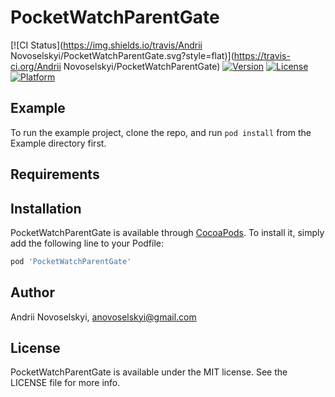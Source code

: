 # PocketWatchParentGate

[![CI Status](https://img.shields.io/travis/Andrii Novoselskyi/PocketWatchParentGate.svg?style=flat)](https://travis-ci.org/Andrii Novoselskyi/PocketWatchParentGate)
[![Version](https://img.shields.io/cocoapods/v/PocketWatchParentGate.svg?style=flat)](https://cocoapods.org/pods/PocketWatchParentGate)
[![License](https://img.shields.io/cocoapods/l/PocketWatchParentGate.svg?style=flat)](https://cocoapods.org/pods/PocketWatchParentGate)
[![Platform](https://img.shields.io/cocoapods/p/PocketWatchParentGate.svg?style=flat)](https://cocoapods.org/pods/PocketWatchParentGate)

## Example

To run the example project, clone the repo, and run `pod install` from the Example directory first.

## Requirements

## Installation

PocketWatchParentGate is available through [CocoaPods](https://cocoapods.org). To install
it, simply add the following line to your Podfile:

```ruby
pod 'PocketWatchParentGate'
```

## Author

Andrii Novoselskyi, anovoselskyi@gmail.com

## License

PocketWatchParentGate is available under the MIT license. See the LICENSE file for more info.
